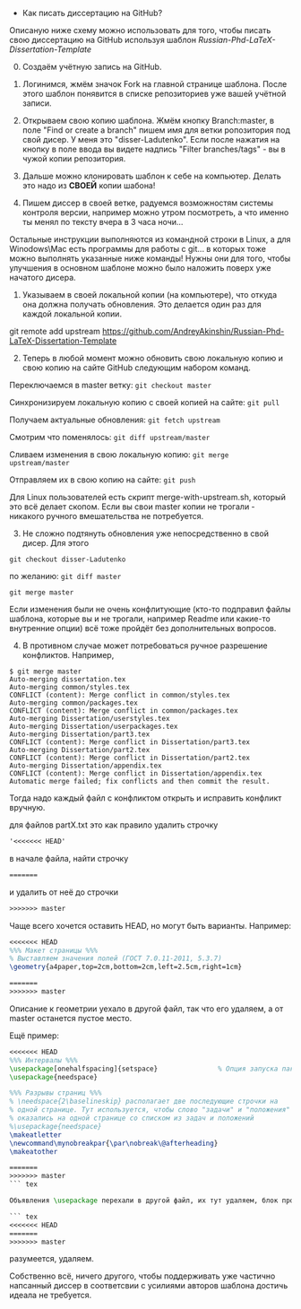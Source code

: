* Как писать диссертацию на GitHub?

Описаную ниже схему можно использовать для того, чтобы писать свою диссертацию на GitHub используя шаблон *Russian-Phd-LaTeX-Dissertation-Template*

0) Создаём учётную запись на GitHub.

1) Логинимся, жмём значок Fork на главной странице шаблона. После этого шаблон понявится в списке репозиториев уже вашей учётной записи.

2) Открываем свою копию шаблона. Жмём кнопку Branch:master, в поле "Find or create a branch" пишем имя для ветки ропозитория под свой дисер. У меня это "disser-Ladutenko".  Если после нажатия на кнопку в поле ввода вы видете надпись "Filter branches/tags" - вы в чужой копии репозитория.

3) Дальше можно клонировать шаблон к себе на компьютер. Делать это надо из **СВОЕЙ** копии шабона!

4) Пишем диссер в своей ветке, радуемся возможностям системы контроля версии, например можно утром посмотреть, а что именно ты менял по тексту вчера в 3 часа ночи...

Остальные инструкции выполняются из командной строки в Linux, а для Winodows\Mac есть программы для работы с git... в которых тоже можно выполнять указанные ниже команды! Нужны они для того, чтобы улучшения в основном шаблоне можно было наложить поверх уже начатого дисера.
	
1) Указываем в своей локальной копии (на компьютере), что откуда она должна получать обновления. Это делается один раз для каждой локальной копии.

git remote add upstream https://github.com/AndreyAkinshin/Russian-Phd-LaTeX-Dissertation-Template

2) Теперь в любой момент можно обновить свою локальную копию и свою копию на сайте GitHub следующим набором команд.

Переключаемся в master ветку: `git checkout master`

Синхронизируем локальную копию с своей копией на сайте: `git pull`

Получаем актуальные обновления: `git fetch upstream`

Смотрим что поменялось: `git diff upstream/master`

Сливаем изменения в свою локальную копию: `git merge upstream/master`

Отправляем их в свою копию на сайте: `git push`

Для Linux пользователей есть скрипт merge-with-upstream.sh, который это всё делает скопом. Если вы свои master копии не трогали - никакого ручного вмешательства не потребуется.

3) Не сложно подтянуть обновления уже непосредственно в свой дисер. Для этого

`git checkout disser-Ladutenko`

по желанию: `git diff master`

`git merge master`

Если изменения были не очень конфлитующие (кто-то подправил файлы шаблона, которые вы и не трогали, например Readme или какие-то внутренние опции) всё тоже пройдёт без дополнительных вопросов. 

4) В противном случае может потребоваться ручное разрешение конфликтов. Например, 

```
$ git merge master 
Auto-merging dissertation.tex
Auto-merging common/styles.tex
CONFLICT (content): Merge conflict in common/styles.tex
Auto-merging common/packages.tex
CONFLICT (content): Merge conflict in common/packages.tex
Auto-merging Dissertation/userstyles.tex
Auto-merging Dissertation/userpackages.tex
Auto-merging Dissertation/part3.tex
CONFLICT (content): Merge conflict in Dissertation/part3.tex
Auto-merging Dissertation/part2.tex
CONFLICT (content): Merge conflict in Dissertation/part2.tex
Auto-merging Dissertation/appendix.tex
CONFLICT (content): Merge conflict in Dissertation/appendix.tex
Automatic merge failed; fix conflicts and then commit the result.
``` 

Тогда надо каждый файл с конфликтом открыть и исправить конфликт вручную. 

для файлов partX.txt это как правило удалить строчку

``` tex
'<<<<<<< HEAD'
```
в начале файла, найти строчку 
``` tex
=======
```
и удалить от неё до строчки
``` tex
>>>>>>> master
``` 

Чаще всего хочется оставить HEAD, но могут быть варианты. Например:

``` tex
<<<<<<< HEAD
%%% Макет страницы %%%
% Выставляем значения полей (ГОСТ 7.0.11-2011, 5.3.7)
\geometry{a4paper,top=2cm,bottom=2cm,left=2.5cm,right=1cm}

=======
>>>>>>> master
```

Описание к геометрии уехало в другой файл, так что его удаляем, а от master останется пустое место.

Ещё пример:

``` tex
<<<<<<< HEAD
%%% Интервалы %%%
\usepackage[onehalfspacing]{setspace}               % Опция запуска пакета правит не только интервалы в обычном тексте, но и формульные
\usepackage{needspace}

%%% Разрывы страниц %%%
% \needspace{2\baselineskip} располагает две последующие строчки на
% одной странице. Тут используется, чтобы слово "задачи" и "положения"
% оказались на одной странице со списком из задач и положений
%\usepackage{needspace}
\makeatletter 
\newcommand\mynobreakpar{\par\nobreak\@afterheading} 
\makeatother

=======
>>>>>>> master
``` tex

Объявления \usepackage перехали в другой файл, их тут удаляем, блок про разрыв страниц оставляем. Служебные 

``` tex
<<<<<<< HEAD
=======
>>>>>>> master
``` 

разумеется, удаляем.

Собственно всё, ничего другого, чтобы поддерживать уже частично напсанный диссер в соответсвии с усилиями авторов шаблона достичь идеала не требуется.







